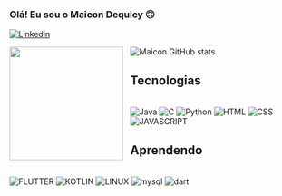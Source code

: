 
### Olá! Eu sou o Maicon Dequicy 🙃

[![Linkedin](https://img.shields.io/badge/LinkedIn-0077B5?style=for-the-badge&logo=linkedin&logoColor=white)](https://www.linkedin.com/in/maicon-dequicy-52a715273/)

![Maicon GitHub stats](https://github-readme-stats.vercel.app/api?username=MaiconDequicy&show_icons=true&theme=dracula)
<img
    align="left"
    height="200"
    style="padding-right: 10px;"
    src="https://github-readme=stats.vercel.app/api/top-langs/?username=MaiconDequicy"
    />

## Tecnologias

<div style="display: inline_block"><br/>
    <img alt="Java" src="https://img.shields.io/badge/Java-ED8B00?style=for-the-badge&logo=openjdk&logoColor=white"/>
    <img alt="C" src="https://img.shields.io/badge/C-00599C?style=for-the-badge&logo=c&logoColor=white"/>
    <img alt="Python" src="https://img.shields.io/badge/Python-3776AB?style=for-the-badge&logo=python&logoColor=white"/>
    <img alt="HTML" src="https://img.shields.io/badge/HTML5-E34F26?style=for-the-badge&logo=html5&logoColor=white"/>
    <img alt="CSS" src="https://img.shields.io/badge/CSS3-1572B6?style=for-the-badge&logo=css3&logoColor=white"/>
    <img alt="JAVASCRIPT" src="https://img.shields.io/badge/JavaScript-323330?style=for-the-badge&logo=javascript&logoColor=F7DF1E"/>
</div>

## Aprendendo
<div style="display: inline_block"><br/>
    <img alt="FLUTTER" src="https://img.shields.io/badge/Flutter-02569B?style=for-the-badge&logo=flutter&logoColor=white"/>
     <img alt="KOTLIN" src="https://img.shields.io/badge/Kotlin-0095D5?&style=for-the-badge&logo=kotlin&logoColor=white"/>
     <img alt="LINUX" src="https://img.shields.io/badge/Linux-FCC624?style=for-the-badge&logo=linux&logoColor=black">
     <img alt="mysql" src="https://img.shields.io/badge/MySQL-005C84?style=for-the-badge&logo=mysql&logoColor=white">
     <img alt="dart" src="https://img.shields.io/badge/Dart-0175C2?style=for-the-badge&logo=dart&logoColor=white">
</div>

